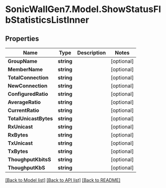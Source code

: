 # SonicWallGen7.Model.ShowStatusFlbStatisticsListInner

## Properties

Name | Type | Description | Notes
------------ | ------------- | ------------- | -------------
**GroupName** | **string** |  | [optional] 
**MemberName** | **string** |  | [optional] 
**TotalConnection** | **string** |  | [optional] 
**NewConnection** | **string** |  | [optional] 
**ConfiguredRatio** | **string** |  | [optional] 
**AverageRatio** | **string** |  | [optional] 
**CurrentRatio** | **string** |  | [optional] 
**TotalUnicastBytes** | **string** |  | [optional] 
**RxUnicast** | **string** |  | [optional] 
**RxBytes** | **string** |  | [optional] 
**TxUnicast** | **string** |  | [optional] 
**TxBytes** | **string** |  | [optional] 
**ThoughputKbitsS** | **string** |  | [optional] 
**ThoughputKbS** | **string** |  | [optional] 

[[Back to Model list]](../README.md#documentation-for-models) [[Back to API list]](../README.md#documentation-for-api-endpoints) [[Back to README]](../README.md)

